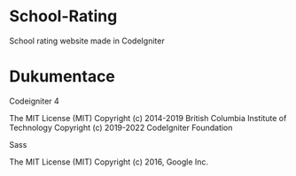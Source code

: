 # School-Rating

School rating website made in CodeIgniter

# Dukumentace

Codeigniter 4

The MIT License (MIT)
Copyright (c) 2014-2019 British Columbia Institute of Technology
Copyright (c) 2019-2022 CodeIgniter Foundation

Sass

The MIT License (MIT)
Copyright (c) 2016, Google Inc.
